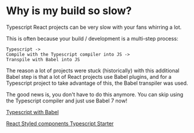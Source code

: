 # Why is my build so slow?

Typescript React projects can be very slow with your fans whirring a lot.

This is often because your build / development is a multi-step process:

```
Typescript ->
Compile with the Typescript compiler into JS ->
Transpile with Babel into JS
```

The reason a lot of projects were stuck (historically) with this additional Babel step is that a lot of React projects use Babel plugins, and for a Typescript project to take advantage of this, the Babel transpiler was used.

The good news is, you don't have to do this anymore. You can skip using the Typescript compiler and just use Babel 7 now!

[Typescript with Babel](https://iamturns.com/typescript-babel/)

[React Styled components Typescript Starter](https://github.com/JinSY/React-Styled-TypeScript-Starter)